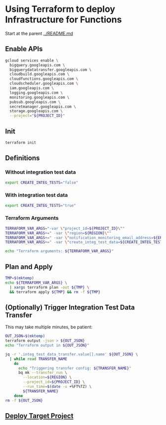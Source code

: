 # Using Terraform to deploy Infrastructure for Functions

Start at the parent [../README.md](../README.md)

## Enable APIs

```bash
gcloud services enable \
  bigquery.googleapis.com \
  bigquerydatatransfer.googleapis.com \
  cloudbuild.googleapis.com \
  cloudfunctions.googleapis.com \
  cloudscheduler.googleapis.com \
  iam.googleapis.com \
  logging.googleapis.com \
  monitoring.googleapis.com \
  pubsub.googleapis.com \
  secretmanager.googleapis.com \
  storage.googleapis.com \
  --project="${PROJECT_ID}"
```

## Init

```bash
terraform init
```

## Definitions

### Without integration test data

```bash
export CREATE_INTEG_TESTS="false" 
```

### With integration test data

```bash
export CREATE_INTEG_TESTS="true" 
```

### Terraform Arguments

```bash
TERRAFORM_VAR_ARGS="-var \"project_id=${PROJECT_ID}\""
TERRAFORM_VAR_ARGS+=" -var \"region=${REGION}\""
TERRAFORM_VAR_ARGS+=" -var \"notification_monitoring_email_address=${ERROR_NOTIFICATION_EMAIL_ADDRESS}\""
TERRAFORM_VAR_ARGS+=" -var \"create_integ_test_data=${CREATE_INTEG_TESTS}\""

echo "Terraform arguments: ${TERRAFORM_VAR_ARGS}"
```
## Plan and Apply

```bash
TMP=$(mktemp)
echo ${TERRAFORM_VAR_ARGS} \
  | xargs terraform plan -out ${TMP} \
  && terraform apply ${TMP} && rm -f ${TMP}
```

## (Optionally) Trigger Integration Test Data Transfer

This may take multiple minutes, be patient:
```bash
OUT_JSON=$(mktemp)
terraform output -json > ${OUT_JSON}
echo "Terraform output in ${OUT_JSON}"

jq -r '.integ_test_data_transfer.value[].name' ${OUT_JSON} \
  | while read TRANSFER_NAME
    do
      echo "Triggering transfer config: ${TRANSFER_NAME}"
      bq mk --transfer_run \
        --location=${REGION} \
        --project_id=${PROJECT_ID} \
        --run_time=$(date -u +%FT%TZ) \
        ${TRANSFER_NAME}
    done
rm -f ${OUT_JSON}
```

## [Deploy Target Project](../2_target/README.md)
